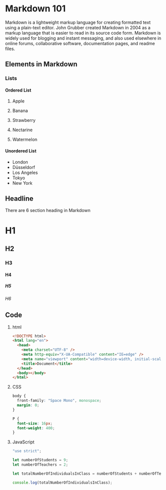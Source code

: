 # Markdown 101

Markdown is a lightweight markup language for creating formatted text using a plain-text editor. John Grubber created Markdown in 2004 as a markup language that is easier to read in its source code form. Markdown is widely used for blogging and instant messaging, and also used elsewhere in online forums, collaborative software, documentation pages, and readme files.

## Elements in Markdown

### Lists

#### Ordered List

1. Apple

1. Banana

1. Strawberry

1. Nectarine

1. Watermelon

#### Unordered List

- London
- Düsseldorf
- Los Angeles
- Tokyo
- New York

## Headline

There are 6 section heading in Markdown

# H1

## H2

### H3

#### H4

##### H5

###### H6

## Code

1. html

   ```html
   <!DOCTYPE html>
   <html lang="en">
     <head>
       <meta charset="UTF-8" />
       <meta http-equiv="X-UA-Compatible" content="IE=edge" />
       <meta name="viewport" content="width=device-width, initial-scale=1.0" />
       <title>Document</title>
     </head>
     <body></body>
   </html>
   ```

1. CSS

   ```css
   body {
     front-family: "Space Mono", monospace;
     margin: 0;
   }

   P {
     font-size: 16px;
     font-weight: 400;
   }
   ```

1. JavaScript

   ```javascript
   "use strict";

   let numberOfStudents = 9;
   let numberOfTeachers = 2;

   let totalNumberOfIndividualsInClass = numberOfStudents + numberOfTeachers;

   console.log(totalNumberOfIndividualsInClass);
   ```
